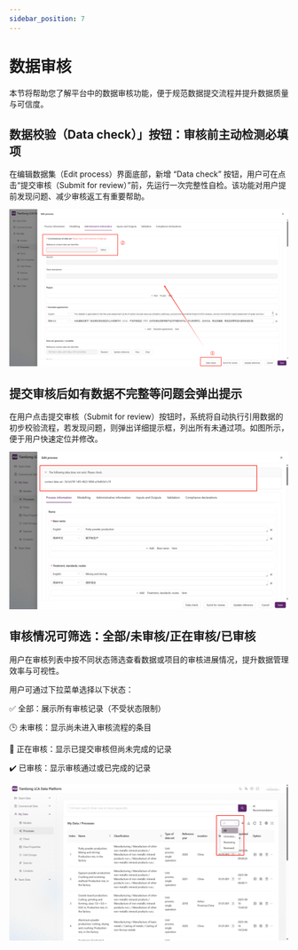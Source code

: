 ```yaml
---
sidebar_position: 7
---
```


# 数据审核

本节将帮助您了解平台中的数据审核功能，便于规范数据提交流程并提升数据质量与可信度。

## 数据校验（Data check）」按钮：审核前主动检测必填项

在编辑数据集（Edit process）界面底部，新增 “Data check” 按钮，用户可在点击“提交审核（Submit for review）”前，先运行一次完整性自检。该功能对用户提前发现问题、减少审核返工有重要帮助。

![替代文字](img/data-check.png)

## 提交审核后如有数据不完整等问题会弹出提示

在用户点击提交审核（Submit for review）按钮时，系统将自动执行引用数据的初步校验流程，若发现问题，则弹出详细提示框，列出所有未通过项。如图所示，便于用户快速定位并修改。

![替代文字](img/data-problem.png)

## 审核情况可筛选：全部/未审核/正在审核/已审核

用户在审核列表中按不同状态筛选查看数据或项目的审核进展情况，提升数据管理效率与可视性。

用户可通过下拉菜单选择以下状态：

✅ 全部：展示所有审核记录（不受状态限制）

🕒 未审核：显示尚未进入审核流程的条目

🔄 正在审核：显示已提交审核但尚未完成的记录

✔️ 已审核：显示审核通过或已完成的记录

![替代文字](img/review-status.png)
